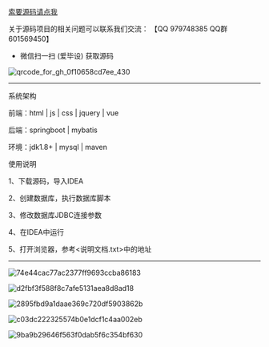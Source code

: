 

[索要源码请点我](http://mp.weixin.qq.com/mp/appmsgalbum?__biz=MzkwMDY3MTY0Nw==&action=getalbum&album_id=3423120253595582465&scene=173&subscene=&sessionid=svr_dbd799d91a1&enterid=1713666527&from_msgid=&from_itemidx=&count=3&nolastread=1#wechat_redirect)

关于源码项目的相关问题可以联系我们交流： 【QQ 979748385 QQ群 601569450】 

- 微信扫一扫 (爱毕设) 获取源码

![qrcode_for_gh_0f10658cd7ee_430](https://github.com/hjsdjko/onlyzaixianshangcheng/assets/120558513/edfc28fc-d9df-4e81-ac62-d02aa360e379)

***************************************************************
系统架构

前端：html | js | css | jquery | vue

后端：springboot | mybatis

环境：jdk1.8+ | mysql | maven

使用说明

1、下载源码，导入IDEA

2、创建数据库，执行数据库脚本

3、修改数据库JDBC连接参数

4、在IDEA中运行

5、打开浏览器，参考<说明文档.txt>中的地址

***************************************************************

![74e44cac77ac2377ff9693ccba86183](https://github.com/hjsdjko/stglxt_007/assets/120558513/a7c064c0-0883-4ced-91e7-f3ae9ed2a20a)

![d2fbf3f588f8c7afe5131aea8d8ad18](https://github.com/hjsdjko/stglxt_007/assets/120558513/1487bd77-ed6a-48f6-bccc-4c00c6728937)

![2895fbd9a1daae369c720df5903862b](https://github.com/hjsdjko/stglxt_007/assets/120558513/16b00fb6-13c7-41ba-b05e-58a2d7671fb7)

![c03dc222325574b0e1dcf1c4aa002eb](https://github.com/hjsdjko/stglxt_007/assets/120558513/e78e469d-c52a-496e-adca-29a44746d907)

![9ba9b29646f563f0dab5f6c354bf630](https://github.com/hjsdjko/stglxt_007/assets/120558513/a2a60217-83f0-4986-b5e3-81d238f6f890)

